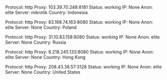 Protocol: http
Proxy: 103.39.70.248:8181
Status: working
IP: None
Anon: elite
Server: mikrotik
Country: Indonesia

Protocol: http
Proxy: 83.168.74.163:8080
Status: working
IP: None
Anon: elite
Server: None
Country: Poland

Protocol: http
Proxy: 31.10.83.158:8080
Status: working
IP: None
Anon: elite
Server: None
Country: Russia

Protocol: http
Proxy: 8.218.245.133:8080
Status: working
IP: None
Anon: elite
Server: None
Country: Hong Kong

Protocol: http
Proxy: 208.43.38.57:3128
Status: working
IP: None
Anon: elite
Server: None
Country: United States

